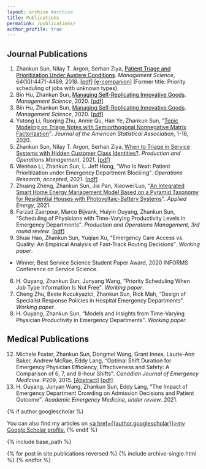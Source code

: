 ```yaml
---
layout: archive #archive
title: Publications
permalink: /publications/
author_profile: true
---
```


## Journal Publications

1. Zhankun Sun, Nilay T. Argon, Serhan Ziya, <a href="https://doi.org/10.1287/mnsc.2017.2855" style="color: black; text-decoration: underline;text-decoration-style: solid;">Patient Triage and Prioritization Under Austere Conditions</a>. _Management Science_, 64(10):4471-4489, 2018. [\[pdf\]](/files/Sun-Argon-Ziya_Final.pdf) [\[e-companion\]](/files/mnsc.2017.2855-sm.pdf) (Former title: Priority scheduling of jobs with unknown types)
2. Bin Hu, Zhankun Sun, <a href="https://doi.org/10.1287/mnsc.2020.3936" style="color: black; text-decoration: underline;text-decoration-style: solid;">Managing Self-Replicating Innovative Goods</a>. _Management Science_, 2020. [\[pdf\]](/files/replication_Final.pdf)
3. Bin Hu, Zhankun Sun, <a href="https://doi.org/10.1287/mnsc.2020.3936" style="color: inherit; text-decoration: underline;text-decoration-style: solid;text-decoration-color:initial;">Managing Self-Replicating Innovative Goods</a>. _Management Science_, 2020. [\[pdf\]](/files/replication_Final.pdf)
3. Yutong Li, Ruoqing Zhu, Annie Qu, Han Ye, Zhankun Sun, <q>[Topic Modeling on Triage Notes with Semiorthogonal Nonnegative Matrix Factorization](https://doi.org/10.1080/01621459.2020.1862667)</q>. _Journal of the American Statistical Association_, 1-16, 2020.
4. Zhankun Sun, Nilay T. Argon, Serhan Ziya, [When to Triage in Service Systems with Hidden Customer Class Identities?](https://doi.org/10.1111/poms.13494). _Production and Operations Management_, 2021. [\[pdf\]](/files/Sun-Argon-Ziya-Arrival-POM.pdf)
5. Wenhao Li, Zhankun Sun, L. Jeff Hong, <q>Who Is Next: Patient Prioritization under Emergency Department Blocking</q>. _Operations Research, accepted_, 2021. [\[pdf\]](/files/Waiting_Time_Puzzle_final.pdf)
1. Zhuang Zheng, Zhankun Sun, Jia Pan, Xiaowei Luo, <q>[An Integrated Smart Home Energy Management Model Based on a Pyramid Taxonomy for Residential Houses with Photovoltaic-Battery Systems](https://doi.org/10.1016/j.apenergy.2021.117159)</q>. _Applied Energy_, 2021.
6. Farzad Zaerpour, Marco Bijvank, Huiyin Ouyang, Zhankun Sun, <q>Scheduling of Physicians with Time-Varying Productivity Levels in Emergency Departments</q>. _Production and Operations Management, 3rd round review_. [\[pdf\]](/files/Physician_Rostering_POM.pdf)
6. Shuai Hao, Zhankun Sun, Yuqian Xu, <q>Emergency Care Access vs. Quality: An Empirical Analysis of Fast-Track Routing Decisions</q>. _Working paper_.
  * Winner, Best Service Science Student Paper Award, 2020 INFORMS Conference on Service Science.
6. H. Ouyang, Zhankun Sun, Junyang Wang, <q>Priority Scheduling When Job Type Information Is Not Free</q>. _Working paper_.
6. Cheng Zhu, Beste Kucukyazici, Zhankun Sun,  Rick Mah, <q>Design of Specialist Response Policies in Hospital Emergency Departments</q>. _Working paper_.
7. H. Ouyang, Zhankun Sun, <q>Models and Insights from Time-Varying Physician Productivity in Emergency Departments</q>. _Working paper_.

## Medical Publications
12. Michele Foster, Zhankun Sun, Dongmei Wang, Grant Innes, Laurie-Ann Baker, Andrew McRae, Eddy Lang, <q>Optimal Shift Duration for Emergency Physician Efficiency, Effectiveness and Safety: A Comparison of 6, 7, and 8-hour Shifts</q>. _Canadian Journal of Emergency Medicine_. P209, 2015. [\[Abstract\]](https://nbtrauma.ca/wp-content/uploads/2020/10/Phelna-et-al-2015.pdf) [\[pdf\]](/files/optimal-shift-duration-for-em-physician-efficiency-foster-abstract-2015.pdf)
13. H. Ouyang, Junyan Wang, Zhankun Sun, Eddy Lang, <q>The Impact of Emergency Department Crowding on Admission Decisions and Patient Outcome</q>. _Academic Emergency Medicine, under review_. 2021.

{% if author.googlescholar %}
<!---
6. Huiyin Ouyang, **Zhankun Sun**, Junyang Wang, <q>Impact of Classification Accuracy for Scheduling Jobs with Unknown Types in Service Systems</q>. _Working paper_.
## Working in Progress
* Huiyin Ouyang, **Zhankun Sun**, <q>On Scheduling a Two-Class Queue with Concave Waiting Cost</q>. _Working paper_.
* <q>Allocation of Intensive Care Unit Beds with Patient Abandonment and Readmission</q>, with H. Ouyang.
* <q>Admission Control under Imperfect Customer Information</q>, with H. Ouyang.
* <q>Mining Triage Notes to Predict Hospital Admissions from Emergency Departments</q>, with H. Ye, et al.

<ol start="9">
    <li><q>Allocation of Intensive Care Unit Beds with Readmission</q>, with H. Ouyang.</li>
    <li><q>Admission Control under Imperfect Customer Information</q>, with H. Ouyang.</li>
    <li><q>Mining Triage Notes to Predict Hospital Admissions from Emergency Departments</q>, with H. Ye, et al.</li>
</ol>
--->
  You can also find my articles on <u><a href=</q>{{author.googlescholar}}</q>>my Google Scholar profile</a>.</u>
{% endif %}

{% include base_path %}

{% for post in site.publications reversed %}
  {% include archive-single.html %}
{% endfor %}

